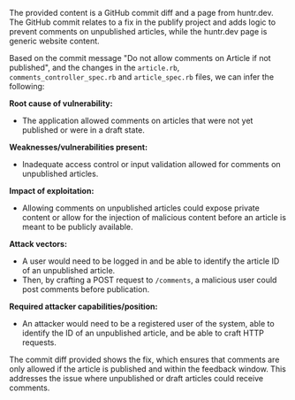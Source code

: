 The provided content is a GitHub commit diff and a page from huntr.dev. The GitHub commit relates to a fix in the publify project and adds logic to prevent comments on unpublished articles, while the huntr.dev page is generic website content.

Based on the commit message "Do not allow comments on Article if not published", and the changes in the `article.rb`, `comments_controller_spec.rb` and `article_spec.rb` files, we can infer the following:

**Root cause of vulnerability:**
- The application allowed comments on articles that were not yet published or were in a draft state.

**Weaknesses/vulnerabilities present:**
- Inadequate access control or input validation allowed for comments on unpublished articles.

**Impact of exploitation:**
- Allowing comments on unpublished articles could expose private content or allow for the injection of malicious content before an article is meant to be publicly available.

**Attack vectors:**
- A user would need to be logged in and be able to identify the article ID of an unpublished article.
- Then, by crafting a POST request to `/comments`, a malicious user could post comments before publication.

**Required attacker capabilities/position:**
- An attacker would need to be a registered user of the system, able to identify the ID of an unpublished article, and be able to craft HTTP requests.

The commit diff provided shows the fix, which ensures that comments are only allowed if the article is published and within the feedback window. This addresses the issue where unpublished or draft articles could receive comments.